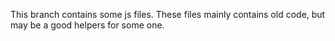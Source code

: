 This branch contains some js files.
These files mainly contains old code, but may be a good helpers for some one.
